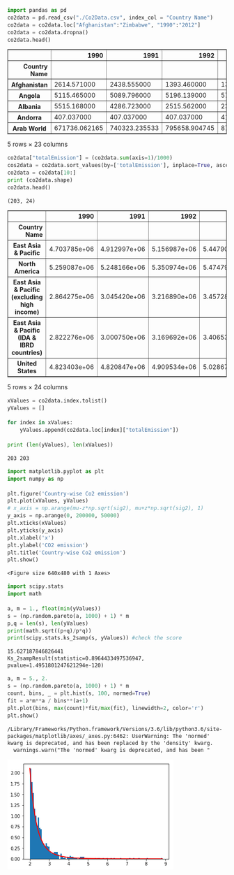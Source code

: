 

```python
import pandas as pd
co2data = pd.read_csv("./Co2Data.csv", index_col = "Country Name")
co2data = co2data.loc["Afghanistan":"Zimbabwe", "1990":"2012"]
co2data = co2data.dropna()
co2data.head()
```




<div>
<style scoped>
    .dataframe tbody tr th:only-of-type {
        vertical-align: middle;
    }

    .dataframe tbody tr th {
        vertical-align: top;
    }

    .dataframe thead th {
        text-align: right;
    }
</style>
<table border="1" class="dataframe">
  <thead>
    <tr style="text-align: right;">
      <th></th>
      <th>1990</th>
      <th>1991</th>
      <th>1992</th>
      <th>1993</th>
      <th>1994</th>
      <th>1995</th>
      <th>1996</th>
      <th>1997</th>
      <th>1998</th>
      <th>1999</th>
      <th>...</th>
      <th>2003</th>
      <th>2004</th>
      <th>2005</th>
      <th>2006</th>
      <th>2007</th>
      <th>2008</th>
      <th>2009</th>
      <th>2010</th>
      <th>2011</th>
      <th>2012</th>
    </tr>
    <tr>
      <th>Country Name</th>
      <th></th>
      <th></th>
      <th></th>
      <th></th>
      <th></th>
      <th></th>
      <th></th>
      <th></th>
      <th></th>
      <th></th>
      <th></th>
      <th></th>
      <th></th>
      <th></th>
      <th></th>
      <th></th>
      <th></th>
      <th></th>
      <th></th>
      <th></th>
      <th></th>
    </tr>
  </thead>
  <tbody>
    <tr>
      <th>Afghanistan</th>
      <td>2614.571000</td>
      <td>2438.555000</td>
      <td>1393.460000</td>
      <td>1345.789000</td>
      <td>1294.451000</td>
      <td>1243.113000</td>
      <td>1177.107000</td>
      <td>1096.433</td>
      <td>1041.428</td>
      <td>821.408</td>
      <td>...</td>
      <td>1195.442</td>
      <td>949.753</td>
      <td>1327.454</td>
      <td>1650.150</td>
      <td>2273.540</td>
      <td>4206.049</td>
      <td>6769.282</td>
      <td>8463.436</td>
      <td>12240.446</td>
      <td>10755.311</td>
    </tr>
    <tr>
      <th>Angola</th>
      <td>5115.465000</td>
      <td>5089.796000</td>
      <td>5196.139000</td>
      <td>5775.525000</td>
      <td>3890.687000</td>
      <td>10975.331000</td>
      <td>10458.284000</td>
      <td>7381.671</td>
      <td>7308.331</td>
      <td>9156.499</td>
      <td>...</td>
      <td>9064.824</td>
      <td>18793.375</td>
      <td>19156.408</td>
      <td>22266.024</td>
      <td>25151.953</td>
      <td>25709.337</td>
      <td>27792.193</td>
      <td>29057.308</td>
      <td>30340.758</td>
      <td>33399.036</td>
    </tr>
    <tr>
      <th>Albania</th>
      <td>5515.168000</td>
      <td>4286.723000</td>
      <td>2515.562000</td>
      <td>2335.879000</td>
      <td>1925.175000</td>
      <td>2086.523000</td>
      <td>2016.850000</td>
      <td>1543.807</td>
      <td>1752.826</td>
      <td>2984.938</td>
      <td>...</td>
      <td>4294.057</td>
      <td>4165.712</td>
      <td>4253.720</td>
      <td>3898.021</td>
      <td>3927.357</td>
      <td>4374.731</td>
      <td>4378.398</td>
      <td>4598.418</td>
      <td>5240.143</td>
      <td>4910.113</td>
    </tr>
    <tr>
      <th>Andorra</th>
      <td>407.037000</td>
      <td>407.037000</td>
      <td>407.037000</td>
      <td>410.704000</td>
      <td>407.037000</td>
      <td>425.372000</td>
      <td>454.708000</td>
      <td>465.709</td>
      <td>491.378</td>
      <td>513.380</td>
      <td>...</td>
      <td>535.382</td>
      <td>561.051</td>
      <td>575.719</td>
      <td>546.383</td>
      <td>539.049</td>
      <td>539.049</td>
      <td>517.047</td>
      <td>517.047</td>
      <td>491.378</td>
      <td>487.711</td>
    </tr>
    <tr>
      <th>Arab World</th>
      <td>671736.062165</td>
      <td>740323.235533</td>
      <td>795658.904745</td>
      <td>877890.137902</td>
      <td>901869.050185</td>
      <td>866641.768095</td>
      <td>862033.825343</td>
      <td>833006.721</td>
      <td>906420.061</td>
      <td>919932.956</td>
      <td>...</td>
      <td>1143168.915</td>
      <td>1252559.192</td>
      <td>1318345.172</td>
      <td>1381941.953</td>
      <td>1359855.612</td>
      <td>1491970.288</td>
      <td>1581327.744</td>
      <td>1645558.916</td>
      <td>1655808.181</td>
      <td>1796962.012</td>
    </tr>
  </tbody>
</table>
<p>5 rows × 23 columns</p>
</div>




```python
co2data["totalEmission"] = (co2data.sum(axis=1)/1000)
cos2data = co2data.sort_values(by=['totalEmission'], inplace=True, ascending=False)
co2data = co2data[10:]
print (co2data.shape)
co2data.head()
```

    (203, 24)





<div>
<style scoped>
    .dataframe tbody tr th:only-of-type {
        vertical-align: middle;
    }

    .dataframe tbody tr th {
        vertical-align: top;
    }

    .dataframe thead th {
        text-align: right;
    }
</style>
<table border="1" class="dataframe">
  <thead>
    <tr style="text-align: right;">
      <th></th>
      <th>1990</th>
      <th>1991</th>
      <th>1992</th>
      <th>1993</th>
      <th>1994</th>
      <th>1995</th>
      <th>1996</th>
      <th>1997</th>
      <th>1998</th>
      <th>1999</th>
      <th>...</th>
      <th>2004</th>
      <th>2005</th>
      <th>2006</th>
      <th>2007</th>
      <th>2008</th>
      <th>2009</th>
      <th>2010</th>
      <th>2011</th>
      <th>2012</th>
      <th>totalEmission</th>
    </tr>
    <tr>
      <th>Country Name</th>
      <th></th>
      <th></th>
      <th></th>
      <th></th>
      <th></th>
      <th></th>
      <th></th>
      <th></th>
      <th></th>
      <th></th>
      <th></th>
      <th></th>
      <th></th>
      <th></th>
      <th></th>
      <th></th>
      <th></th>
      <th></th>
      <th></th>
      <th></th>
      <th></th>
    </tr>
  </thead>
  <tbody>
    <tr>
      <th>East Asia &amp; Pacific</th>
      <td>4.703785e+06</td>
      <td>4.912997e+06</td>
      <td>5.156987e+06</td>
      <td>5.447900e+06</td>
      <td>5.758134e+06</td>
      <td>6.122093e+06</td>
      <td>6.413087e+06</td>
      <td>6.523428e+06</td>
      <td>6.184239e+06</td>
      <td>6.313362e+06</td>
      <td>...</td>
      <td>8.716017e+06</td>
      <td>9.373914e+06</td>
      <td>1.002901e+07</td>
      <td>1.063488e+07</td>
      <td>1.122486e+07</td>
      <td>1.163108e+07</td>
      <td>1.258472e+07</td>
      <td>1.375383e+07</td>
      <td>1.410949e+07</td>
      <td>187856.237321</td>
    </tr>
    <tr>
      <th>North America</th>
      <td>5.259087e+06</td>
      <td>5.248166e+06</td>
      <td>5.350974e+06</td>
      <td>5.474794e+06</td>
      <td>5.551735e+06</td>
      <td>5.601089e+06</td>
      <td>5.732060e+06</td>
      <td>5.864534e+06</td>
      <td>5.908065e+06</td>
      <td>6.020572e+06</td>
      <td>...</td>
      <td>6.308857e+06</td>
      <td>6.347727e+06</td>
      <td>6.241758e+06</td>
      <td>6.344115e+06</td>
      <td>6.175789e+06</td>
      <td>5.800747e+06</td>
      <td>5.930811e+06</td>
      <td>5.827237e+06</td>
      <td>5.637371e+06</td>
      <td>135368.889144</td>
    </tr>
    <tr>
      <th>East Asia &amp; Pacific (excluding high income)</th>
      <td>2.864275e+06</td>
      <td>3.045420e+06</td>
      <td>3.216890e+06</td>
      <td>3.457280e+06</td>
      <td>3.667655e+06</td>
      <td>3.996722e+06</td>
      <td>4.202091e+06</td>
      <td>4.259611e+06</td>
      <td>4.016009e+06</td>
      <td>4.049087e+06</td>
      <td>...</td>
      <td>6.246987e+06</td>
      <td>6.940456e+06</td>
      <td>7.575023e+06</td>
      <td>8.122758e+06</td>
      <td>8.727787e+06</td>
      <td>9.227347e+06</td>
      <td>1.003967e+07</td>
      <td>1.117215e+07</td>
      <td>1.151557e+07</td>
      <td>135107.560362</td>
    </tr>
    <tr>
      <th>East Asia &amp; Pacific (IDA &amp; IBRD countries)</th>
      <td>2.822276e+06</td>
      <td>3.000750e+06</td>
      <td>3.169692e+06</td>
      <td>3.406537e+06</td>
      <td>3.613810e+06</td>
      <td>3.938025e+06</td>
      <td>4.140366e+06</td>
      <td>4.197041e+06</td>
      <td>3.957031e+06</td>
      <td>3.984700e+06</td>
      <td>...</td>
      <td>6.174733e+06</td>
      <td>6.864976e+06</td>
      <td>7.498205e+06</td>
      <td>8.058596e+06</td>
      <td>8.656698e+06</td>
      <td>9.156693e+06</td>
      <td>9.973224e+06</td>
      <td>1.112410e+07</td>
      <td>1.146649e+07</td>
      <td>133687.405682</td>
    </tr>
    <tr>
      <th>United States</th>
      <td>4.823403e+06</td>
      <td>4.820847e+06</td>
      <td>4.909534e+06</td>
      <td>5.028674e+06</td>
      <td>5.094354e+06</td>
      <td>5.132920e+06</td>
      <td>5.252112e+06</td>
      <td>5.368715e+06</td>
      <td>5.401011e+06</td>
      <td>5.504669e+06</td>
      <td>...</td>
      <td>5.756075e+06</td>
      <td>5.789727e+06</td>
      <td>5.697286e+06</td>
      <td>5.789031e+06</td>
      <td>5.614111e+06</td>
      <td>5.263505e+06</td>
      <td>5.395532e+06</td>
      <td>5.289681e+06</td>
      <td>5.119436e+06</td>
      <td>123657.114534</td>
    </tr>
  </tbody>
</table>
<p>5 rows × 24 columns</p>
</div>




```python
xValues = co2data.index.tolist()
yValues = []

for index in xValues:
    yValues.append(co2data.loc[index]["totalEmission"])

print (len(yValues), len(xValues))
```

    203 203



```python
import matplotlib.pyplot as plt
import numpy as np

plt.figure('Country-wise Co2 emission')
plt.plot(xValues, yValues)
# x_axis = np.arange(mu-z*np.sqrt(sig2), mu+z*np.sqrt(sig2), 1)
y_axis = np.arange(0, 200000, 50000)
plt.xticks(xValues)
plt.yticks(y_axis)
plt.xlabel('x')
plt.ylabel('CO2 emission')
plt.title('Country-wise Co2 emission')
plt.show()
```


    <Figure size 640x480 with 1 Axes>



```python
import scipy.stats
import math

a, m = 1., float(min(yValues))
s = (np.random.pareto(a, 1000) + 1) * m
p,q = len(s), len(yValues)
print(math.sqrt((p+q)/p*q))
print(scipy.stats.ks_2samp(s, yValues)) #check the score
```

    15.627187846826441
    Ks_2sampResult(statistic=0.8964433497536947, pvalue=1.4951801247621294e-120)



```python
a, m = 5., 2.
s = (np.random.pareto(a, 1000) + 1) * m
count, bins, _ = plt.hist(s, 100, normed=True)
fit = a*m**a / bins**(a+1)
plt.plot(bins, max(count)*fit/max(fit), linewidth=2, color='r')
plt.show()
```

    /Library/Frameworks/Python.framework/Versions/3.6/lib/python3.6/site-packages/matplotlib/axes/_axes.py:6462: UserWarning: The 'normed' kwarg is deprecated, and has been replaced by the 'density' kwarg.
      warnings.warn("The 'normed' kwarg is deprecated, and has been "



![png](output_5_1.png)

